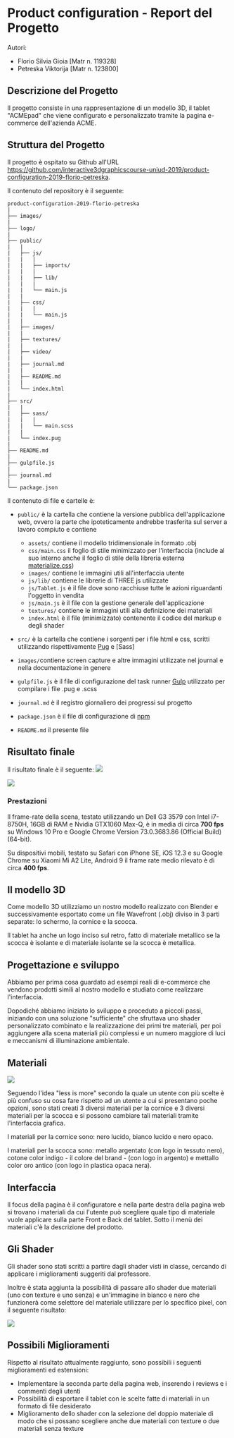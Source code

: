 # Product configuration - Report del Progetto
Autori:
- Florio Silvia Gioia [Matr n. 119328]
- Petreska Viktorija [Matr n. 123800]

## Descrizione del Progetto
Il progetto consiste in una rappresentazione di un modello 3D, il tablet "ACMEpad" che viene configurato e personalizzato tramite la pagina e-commerce dell'azienda ACME.


## Struttura del Progetto
Il progetto è ospitato su Github all'URL https://github.com/interactive3dgraphicscourse-uniud-2019/product-configuration-2019-florio-petreska. 

Il contenuto del repository è il seguente:

```
product-configuration-2019-florio-petreska
|
├── images/
|
├── logo/
|
├── public/
|   |
|   ├── js/
|   |   |
|   |   ├── imports/   
|   |   |
|   |   ├── lib/   
|   |   |
|   |   └── main.js 
|   |
|   ├── css/
|   |   |
|   |   └── main.js 
|   |   
|   ├── images/
|   |
|   ├── textures/
|   |
|   ├── video/
|   |
|   ├── journal.md
|   |
|   ├── README.md
|   |
|   └── index.html
|
├── src/
|   |
|   ├── sass/
|   |   |
|   |   └── main.scss
|   |
|   └── index.pug
|
├── README.md
|
├── gulpfile.js
|
├── journal.md
|
└── package.json
```
 
Il contenuto di file e cartelle è:
- `public/` è la cartella che contiene la versione pubblica dell'applicazione web, ovvero la parte che ipoteticamente andrebbe trasferita sul server a lavoro compiuto e contiene
    - `assets/` contiene il modello tridimensionale in formato .obj
    - `css/main.css` il foglio di stile minimizzato per l'interfaccia (include al suo interno anche il foglio di stile della libreria esterna [materialize.css](https://materializecss.com/))
    - `images/` contiene le immagini utili all'interfaccia utente
    - `js/lib/` contiene le librerie di THREE js utilizzate
    - `js/Tablet.js` è il file dove sono racchiuse tutte le azioni riguardanti l'oggetto in vendita
    - `js/main.js` è il file con la gestione generale dell'applicazione
    - `textures/` contiene le immagini utili alla definizione dei materiali
    - `index.html` è il file (minimizzato) contenente il codice del markup e degli shader

- `src/` è la cartella che contiene i sorgenti per i file html e css, scritti utilizzando  rispettivamente [Pug](https://pugjs.org/api/getting-started.html) e [Sass]

- `images/`contiene screen capture e altre immagini utilizzate nel journal e nella documentazione in genere

- `gulpfile.js` è il file di configurazione del task runner [Gulp](https://gulpjs.com/) utilizzato per compilare i file .pug e .scss 

- `journal.md` è il registro giornaliero dei progressi sul progetto

- `package.json` è il file di configurazione di [npm](https://www.npmjs.com/)

- `README.md` il presente file


## Risultato finale

Il risultato finale è il seguente:
![](images/final-front2.png)


![](images/final-back2.png)

### Prestazioni
Il frame-rate della scena, testato utilizzando un Dell G3 3579 con Intel i7-8750H, 16GB di RAM e Nvidia GTX1060 Max-Q, è in media di circa **700 fps** su Windows 10 Pro e Google Chrome Version 73.0.3683.86 (Official Build) (64-bit).

Su dispositivi mobili, testato su Safari con iPhone SE, iOS 12.3 e su Google Chrome su Xiaomi Mi A2 Lite, Android 9 il frame rate medio rilevato è di circa **400 fps**.

## Il modello 3D
Come modello 3D utilizziamo un nostro modello realizzato con Blender e successivamente esportato come un file Wavefront (.obj) diviso in 3 parti separate: lo schermo, la cornice e la scocca. 

Il tablet ha anche un logo inciso sul retro, fatto di materiale metallico se la scocca è isolante e di materiale isolante se la scocca è metallica.

## Progettazione e sviluppo
Abbiamo per prima cosa guardato ad esempi reali di e-commerce che vendono prodotti simili al nostro modello e studiato come realizzare l'interfaccia. 

Dopodiché abbiamo iniziato lo sviluppo e proceduto a piccoli passi, iniziando con una soluzione "sufficiente" che sfruttava uno shader personalizzato combinato e la realizzazione dei primi tre materiali, per poi aggiungere alla scena materiali più complessi e un numero maggiore di luci e meccanismi di illuminazione ambientale.

## Materiali
![](images/materiali-final.png)

Seguendo l'idea "less is more" secondo la quale un utente con più scelte è più confuso su cosa fare rispetto ad un utente a cui si presentano poche opzioni, sono stati creati 3 diversi materiali per la cornice e 3 diversi materiali per la scocca e si possono cambiare tali materiali tramite l'interfaccia grafica.

I materiali per la cornice sono: nero lucido, bianco lucido e nero opaco.

I materiali per la scocca sono: metallo argentato (con logo in tessuto nero), cotone color indigo - il colore del brand - (con logo in argento) e mettallo color oro antico (con logo in plastica opaca nera).

## Interfaccia
Il focus della pagina è il configuratore e nella parte destra della pagina web si trovano i materiali da cui l'utente può scegliere quale tipo di materiale vuole applicare sulla parte Front e Back del tablet. Sotto il menù dei materiali c'è la descrizione del prodotto.

## Gli Shader
Gli shader sono stati scritti a partire dagli shader visti in classe, cercando di applicare i miglioramenti suggeriti dal professore. 

Inoltre è stata aggiunta la possibilità di passare allo shader due materiali (uno con texture e uno senza) e un'immagine in bianco e nero che funzionerà come selettore del materiale utilizzare per lo specifico pixel, con il seguente risultato:

![](images/double.png)


## Possibili Miglioramenti
Rispetto al risultato attualmente raggiunto, sono possibili i seguenti miglioramenti ed estensioni:
* Implementare la seconda parte della pagina web, inserendo i reviews e i commenti degli utenti
* Possibilità di esportare il tablet con le scelte fatte di materiali in un formato di file desiderato
* Miglioramento dello shader con la selezione del doppio materiale di modo che si possano scegliere anche due materiali con texture o due materiali senza texture




